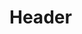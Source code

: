 <!-- TITLE: Hundred Hands -->
<!-- SUBTITLE: Increases your hand speed, allowing you an increased attack rate and damage. -->

# Header